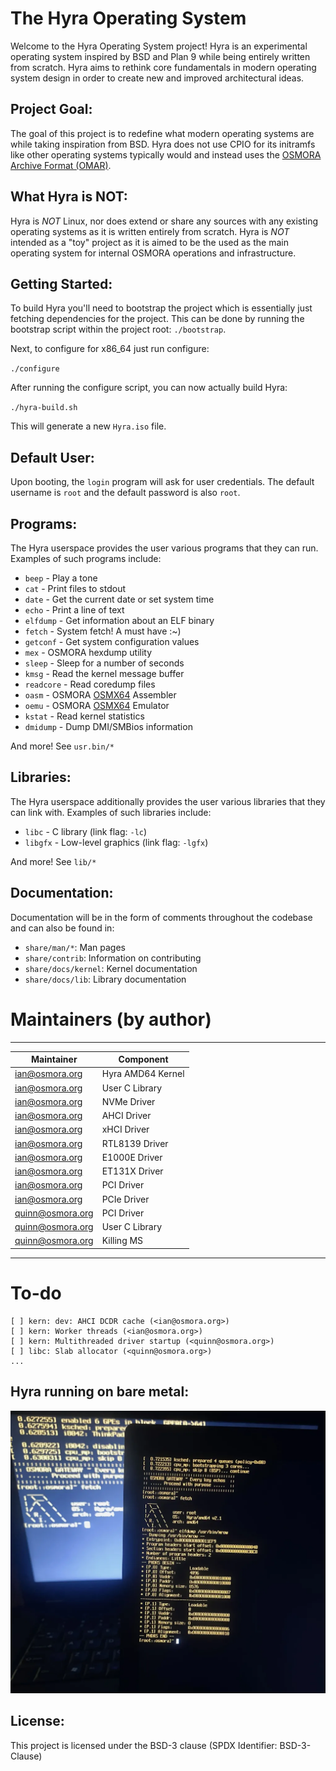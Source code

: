 The Hyra Operating System
=========================

Welcome to the Hyra Operating System project! Hyra is an experimental
operating system inspired by BSD and Plan 9 while being entirely written from scratch.
Hyra aims to rethink core fundamentals in modern operating system design in order to
create new and improved architectural ideas.


Project Goal:
--------------
The goal of this project is to redefine what modern operating systems are while taking inspiration from BSD. Hyra does
not use CPIO for its initramfs like other operating systems typically would and instead uses the [OSMORA Archive Format (OMAR)](https://osmora.org/oap/oap-0005).

What Hyra is NOT:
--------------
Hyra is *NOT* Linux, nor does extend or share any sources with any existing
operating systems as it is written entirely from scratch. Hyra is *NOT* intended as a "toy" project as it is aimed to be the used as the main operating system for internal OSMORA operations and infrastructure.

Getting Started:
----------------
To build Hyra you'll need to bootstrap the project which is essentially just fetching dependencies for the project. This can be done by running the bootstrap script within the project root: `./bootstrap`.

Next, to configure for x86_64 just run configure:

`./configure`

After running the configure script, you can now actually build Hyra:

`./hyra-build.sh`

This will generate a new `Hyra.iso` file.


Default User:
----------------
Upon booting, the `login` program will ask for user credentials. The default username is `root` and the default
password is also `root`.

Programs:
----------------
The Hyra userspace provides the user various programs that they can run. Examples of
such programs include:

- ``beep`` - Play a tone
- ``cat`` - Print files to stdout
- ``date`` - Get the current date or set system time
- ``echo`` - Print a line of text
- ``elfdump`` - Get information about an ELF binary
- ``fetch`` - System fetch! A must have :~)
- ``getconf`` - Get system configuration values
- ``mex`` - OSMORA hexdump utility
- ``sleep`` - Sleep for a number of seconds
- ``kmsg`` - Read the kernel message buffer
- ``readcore`` - Read coredump files
- ``oasm`` - OSMORA [OSMX64](https://github.com/sigsegv7/OSMX64) Assembler
- ``oemu`` - OSMORA [OSMX64](https://github.com/sigsegv7/OSMX64) Emulator
- ``kstat`` - Read kernel statistics
- ``dmidump`` - Dump DMI/SMBios information

And more! See ``usr.bin/*``

Libraries:
----------------
The Hyra userspace additionally provides the user various libraries that they can
link with. Examples of such libraries include:

- ``libc`` - C library (link flag: ``-lc``)
- ``libgfx`` - Low-level graphics (link flag: ``-lgfx``)

And more! See ``lib/*``

Documentation:
--------------
Documentation will be in the form of comments throughout the codebase and can also be found in:

- ``share/man/*``: Man pages
- ``share/contrib``: Information on contributing
- ``share/docs/kernel``: Kernel documentation
- ``share/docs/lib``: Library documentation

# Maintainers (by author)
--------------
| Maintainer         | Component          |
|--------------------|--------------------|
| <ian@osmora.org>   | Hyra AMD64 Kernel  |
| <ian@osmora.org>   | User C Library     |
| <ian@osmora.org>   | NVMe Driver        |
| <ian@osmora.org>   | AHCI Driver        |
| <ian@osmora.org>   | xHCI Driver        |
| <ian@osmora.org>   | RTL8139 Driver     |
| <ian@osmora.org>   | E1000E Driver      |
| <ian@osmora.org>   | ET131X Driver      |
| <ian@osmora.org>   | PCI Driver         |
| <ian@osmora.org>   | PCIe Driver        |
| <quinn@osmora.org> | PCI Driver         |
| <quinn@osmora.org> | User C Library     |
| <quinn@osmora.org> | Killing MS         |

--------------
# To-do

```
[ ] kern: dev: AHCI DCDR cache (<ian@osmora.org>)
[ ] kern: Worker threads (<ian@osmora.org>)
[ ] kern: Multithreaded driver startup (<quinn@osmora.org>)
[ ] libc: Slab allocator (<quinn@osmora.org>)
...
```

Hyra running on bare metal:
--------------
![Hyra](./.github/assets/hyra.png)

License:
--------
This project is licensed under the BSD-3 clause (SPDX Identifier: BSD-3-Clause)

